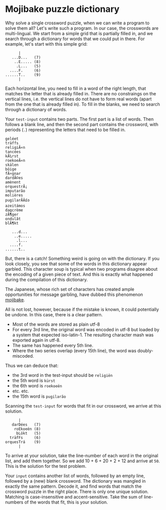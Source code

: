 # Mojibake puzzle dictionary

Why solve a single crossword puzzle, when we can write a program to solve them all? Let's write such a program. In our case, the crosswords are multi-lingual. We start from a simple grid that is partially filled in, and we search through a dictionary for words that we could put in there. For example, let's start with this simple grid:

```
      |
   ...D...   (7)
    ..E..... (8)
     .L...   (5)
  ....F.     (6)
......T..    (9)
      |
```

Each horizontal line, you need to fill in a word of the right length, that matches the letter that is already filled in. There are no constraings on the vertical lines, i.e. the vertical lines do not have to form real words (apart from the one that is already filled in). To fill in the blanks, we need to search through a dictionary of words. 

Your `test-input` contains two parts. The first part is a list of words. Then follows a blank line, and then the second part contains the  crossword, with periods (`.`) representing the letters that need to be filled in.

```
geléet
träffs
religiÃ«n
tancées
kÃ¼rst
roekoeÃ«n
skälen
böige
fÃ¤gnar
dardÃ©es
amènent
orquestrÃ¡
imputarão
molières
pugilarÃÂ£o
azeitámos
dagcrème
zÃ¶ger
ondulât
blÃ¶kt

   ...d...
    ..e.....
     .l...
  ....f.
......t..
```

But, there is a catch! Something weird is going on with the dictionary. If you look closely, you see that some of the words in this dictionary appear garbled. This character soup is typical when two programs disagree about the encoding of a given piece of text. And this is exactly what happened during the compilation of this dictionary. 

The Japanese, whose rich set of characters has created ample opportunities for message garbling, have dubbed this phenomenon [mojibake](https://en.wikipedia.org/wiki/Mojibake). 

All is not lost, however, because if the mistake is known, it could potentially be undone. In this case, there is a clear pattern.

* Most of the words are stored as plain utf-8
* For every 3rd line, the original word was encoded in utf-8 but loaded by a system that expected iso-latin-1. The resulting character mash was exported again in utf-8. 
* The same has happened every 5th line.
* Where the two series overlap (every 15th line), the word was doubly-miscoded.

Thus we can deduce that:

* the 3rd word in the test-input should be `religiën`
* the 5th word is `kürst`
* the 6th word is `roekoeën`
* etc. etc.
* the 15th word is `pugilarão`

Scanning the `test-input` for words that fit in our crossword, we arrive at this solution. 

```
      |     
   darDées   (7)
    roEkoeën (8)
     bLökt   (5)
  träfFs     (6)
orquesTrá    (9)
      |    
```

To arrive at your solution, take the line-number of each word in the original list, and add them together. 
So we add 10 + 6 + 20 + 2 + 12 and arrive at `50`. This is the solution for the test problem.

Your `input` contains another list of words, followed by an empty line, followed by a (new) blank crossword. The dictionary was mangled in exactly the same pattern. Decode it, and find words that match the crossword puzzle in the right place. There is only one unique solution. Matching is case-insensitive and accent-sensitive. Take the sum of line-numbers of the words that fit, this is your solution.
